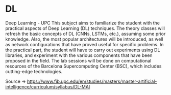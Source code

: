 # DL
Deep Learning - UPC
This subject aims to familiarize the student with the practical aspects of Deep Learning (DL) techniques. The theory classes will refresh the basic concepts of DL (CNNs, LSTMs, etc.), assuming some prior knowledge. Also, the most popular architectures will be introduced, as well as network configurations that have proved useful for specific problems. In the practical part, the student will have to carry out experiments using DL libraries, and experiment with the various components that have been proposed in the field. The lab sessions will be done on computational resources of the Barcelona Supercomputing Center (BSC), which includes cutting-edge technologies.

Source -> https://www.fib.upc.edu/en/studies/masters/master-artificial-intelligence/curriculum/syllabus/DL-MAI
